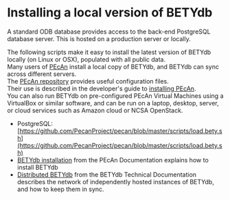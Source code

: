 # Installing a local version of BETYdb

A standard ODB database provides access to the back-end PostgreSQL database server. This is hosted on a production server or locally.

The following scripts make it easy to install the latest version of BETYdb locally \(on Linux or OSX\), populated with all public data.   
Many users of [PEcAn](https://www.pecanproject.org) install a local copy of BETYdb, and BETYdb can sync across different servers.   
The [PEcAn repository](https://github.com/PecanProject/pecan) provides useful configuration files.   
Their use is described in the developer's guide to [installing PEcAn](https://github.com/PecanProject/pecan/wiki/Installing-PEcAn).   
You can also run BETYdb on pre-configured PEcAn Virtual Machines using a VirtualBox or similar  software, and can be run on a laptop, desktop, server, or cloud services such as Amazon cloud or NCSA OpenStack.

* PostgreSQL: [https://github.com/PecanProject/pecan/blob/master/scripts/load.bety.sh](https://github.com/PecanProject/pecan/blob/master/scripts/load.bety.sh)
* [BETYdb installation](https://pecanproject.github.io/pecan-documentation/installing-pecan.html#installing-bety) from the PEcAn Documentation explains how to install BETYdb 
* [Distributed BETYdb](https://pecan.gitbooks.io/betydb-documentation/content/distributed_betydb.html) from the BETYdb Technical Documentation describes the network of independently hosted instances of BETYdb, and how to keep them in sync.



